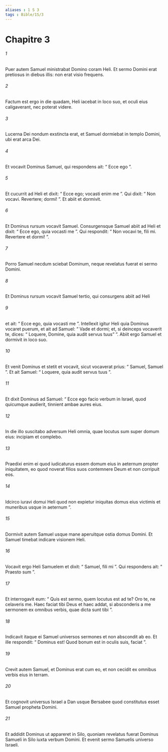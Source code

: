 ```yaml
---
aliases : 1 S 3
tags : Bible/1S/3
---
```


# Chapitre 3

###### 1
Puer autem Samuel ministrabat Domino coram Heli. Et sermo Domini erat pretiosus in diebus illis: non erat visio frequens. 
###### 2
Factum est ergo in die quadam, Heli iacebat in loco suo, et oculi eius caligaverant, nec poterat videre. 
###### 3
Lucerna Dei nondum exstincta erat, et Samuel dormiebat in templo Domini, ubi erat arca Dei. 
###### 4
Et vocavit Dominus Samuel, qui respondens ait: “ Ecce ego ”. 
###### 5
Et cucurrit ad Heli et dixit: “ Ecce ego; vocasti enim me ”. Qui dixit: “ Non vocavi. Revertere; dormi! ”. Et abiit et dormivit.
###### 6
Et Dominus rursum vocavit Samuel. Consurgensque Samuel abiit ad Heli et dixit: “ Ecce ego, quia vocasti me ”. Qui respondit: “ Non vocavi te, fili mi. Revertere et dormi! ”. 
###### 7
Porro Samuel necdum sciebat Dominum, neque revelatus fuerat ei sermo Domini.
###### 8
Et Dominus rursum vocavit Samuel tertio, qui consurgens abiit ad Heli 
###### 9
et ait: “ Ecce ego, quia vocasti me ”. Intellexit igitur Heli quia Dominus vocaret puerum, et ait ad Samuel: “ Vade et dormi; et, si deinceps vocaverit te, dices: “ Loquere, Domine, quia audit servus tuus” ”. Abiit ergo Samuel et dormivit in loco suo.
###### 10
Et venit Dominus et stetit et vocavit, sicut vocaverat prius: “ Samuel, Samuel ”. Et ait Samuel: “ Loquere, quia audit servus tuus ”. 
###### 11
Et dixit Dominus ad Samuel: “ Ecce ego facio verbum in Israel, quod quicumque audierit, tinnient ambae aures eius. 
###### 12
In die illo suscitabo adversum Heli omnia, quae locutus sum super domum eius: incipiam et complebo. 
###### 13
Praedixi enim ei quod iudicaturus essem domum eius in aeternum propter iniquitatem, eo quod noverat filios suos contemnere Deum et non corripuit eos. 
###### 14
Idcirco iuravi domui Heli quod non expietur iniquitas domus eius victimis et muneribus usque in aeternum ”.
###### 15
Dormivit autem Samuel usque mane aperuitque ostia domus Domini. Et Samuel timebat indicare visionem Heli. 
###### 16
Vocavit ergo Heli Samuelem et dixit: “ Samuel, fili mi ”. Qui respondens ait: “ Praesto sum ”. 
###### 17
Et interrogavit eum: “ Quis est sermo, quem locutus est ad te? Oro te, ne celaveris me. Haec faciat tibi Deus et haec addat, si absconderis a me sermonem ex omnibus verbis, quae dicta sunt tibi ”. 
###### 18
Indicavit itaque ei Samuel universos sermones et non abscondit ab eo. Et ille respondit: “ Dominus est! Quod bonum est in oculis suis, faciat ”.
###### 19
Crevit autem Samuel, et Dominus erat cum eo, et non cecidit ex omnibus verbis eius in terram. 
###### 20
Et cognovit universus Israel a Dan usque Bersabee quod constitutus esset Samuel propheta Domini. 
###### 21
Et addidit Dominus ut appareret in Silo, quoniam revelatus fuerat Dominus Samueli in Silo iuxta verbum Domini. Et evenit sermo Samuelis universo Israeli.
